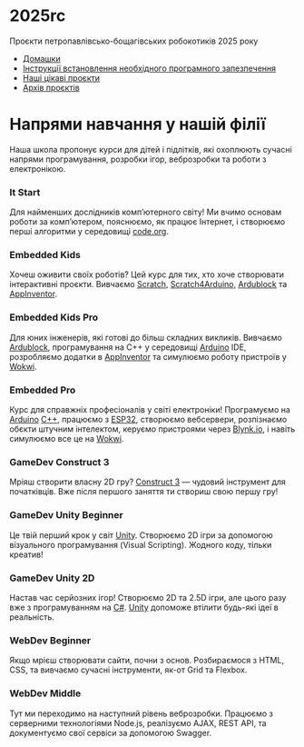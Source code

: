 # 2025rc
Проєкти петропавлівсько-бощагівських робокотиків 2025 року

- [Домашки](HW/README.md)
- [Інструкції встановлення необхідного програмного запезпечення](DOC/README.md)
- [Наші цікаві проєкти](APP/README.md)
- [Архів проєктів](root/README.md)

# Напрями навчання у нашій філії
Наша школа пропонує курси для дітей і підлітків, які охоплюють сучасні напрями програмування, розробки ігор, веброзробки та роботи з електронікою.

### It Start
Для найменших дослідників комп’ютерного світу! Ми вчимо основам роботи за комп’ютером, пояснюємо, як працює Інтернет, і створюємо перші алгоритми у середовищі [code.org](https://code.org).

### Embedded Kids
Хочеш оживити своїх роботів? Цей курс для тих, хто хоче створювати інтерактивні проєкти. Вивчаємо [Scratch](https://scratch.mit.edu/), [Scratch4Arduino](https://s4a.cat/), [Ardublock](https://makerobot.com.ua/Ardublock) та [AppInventor](https://appinventor.mit.edu/).

### Embedded Kids Pro
Для юних інженерів, які готові до більш складних викликів. Вивчаємо [Ardublock](https://makerobot.com.ua/Ardublock), програмування на C++ у середовищі [Arduino](https://www.arduino.cc/) IDE, розробляємо додатки в [AppInventor](https://appinventor.mit.edu/) та симулюємо роботу пристроїв у [Wokwi](https://wokwi.com/).

### Embedded Pro
Курс для справжніх професіоналів у світі електроніки! Програмуємо на [Arduino](https://www.arduino.cc/) [C++](https://uk.wikipedia.org/wiki/C%2B%2B), працюємо з [ESP32](https://robostore.com.ua/ua/modul-kamery-esp32-cam-wi-fi-esp32-bluetooth-z-ov2640/), створюємо вебсервери, розпізнаємо обєкти штучним інтелектом, керуємо пристроями через [Blynk.io](https://blynk.io/), і навіть симулюємо все це на [Wokwi](https://wokwi.com/).

### GameDev Construct 3
Мріяш створити власну 2D гру? [Construct 3](https://www.construct.net/) — чудовий інструмент для початківців. Вже після першого заняття ти створиш свою першу гру!

### GameDev Unity Beginner
Це твій перший крок у світ [Unity](https://unity.com/). Створюємо 2D ігри за допомогою візуального програмування (Visual Scripting). Жодного коду, тільки креатив!

### GameDev Unity 2D
Настав час серйозних ігор! Створюємо 2D та 2.5D ігри, але цього разу вже з програмуванням на [C#](https://uk.wikipedia.org/wiki/C_Sharp). [Unity](https://unity.com/) допоможе втілити будь-які ідеї в реальність.

### WebDev Beginner
Якщо мрієш створювати сайти, почни з основ. Розбираємося з HTML, CSS, та вивчаємо сучасні інструменти, як-от Grid та Flexbox.

### WebDev Middle
Тут ми переходимо на наступний рівень веброзробки. Працюємо з серверними технологіями Node.js, реалізуємо AJAX, REST API, та документуємо свої сервіси за допомогою Swagger.

